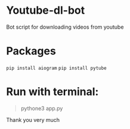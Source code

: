 # Youtube-dl-bot
Bot script for downloading videos from youtube

# Packages

``pip install aiogram``
``pip install pytube``
 
# Run with terminal:
 >pythone3 app.py 
 
 Thank you very much
  
